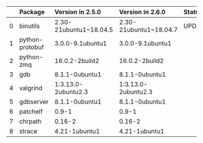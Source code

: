 <!-- markdown-link-check-disable -->

|    | Package         | Version in 2.5.0       | Version in 2.6.0       | Status   |
|---:|:----------------|:-----------------------|:-----------------------|:---------|
|  0 | binutils        | 2.30-21ubuntu1~18.04.5 | 2.30-21ubuntu1~18.04.7 | UPDATED  |
|  1 | python-protobuf | 3.0.0-9.1ubuntu1       | 3.0.0-9.1ubuntu1       |          |
|  2 | python-zmq      | 16.0.2-2build2         | 16.0.2-2build2         |          |
|  3 | gdb             | 8.1.1-0ubuntu1         | 8.1.1-0ubuntu1         |          |
|  4 | valgrind        | 1:3.13.0-2ubuntu2.3    | 1:3.13.0-2ubuntu2.3    |          |
|  5 | gdbserver       | 8.1.1-0ubuntu1         | 8.1.1-0ubuntu1         |          |
|  6 | patchelf        | 0.9-1                  | 0.9-1                  |          |
|  7 | chrpath         | 0.16-2                 | 0.16-2                 |          |
|  8 | strace          | 4.21-1ubuntu1          | 4.21-1ubuntu1          |          |
